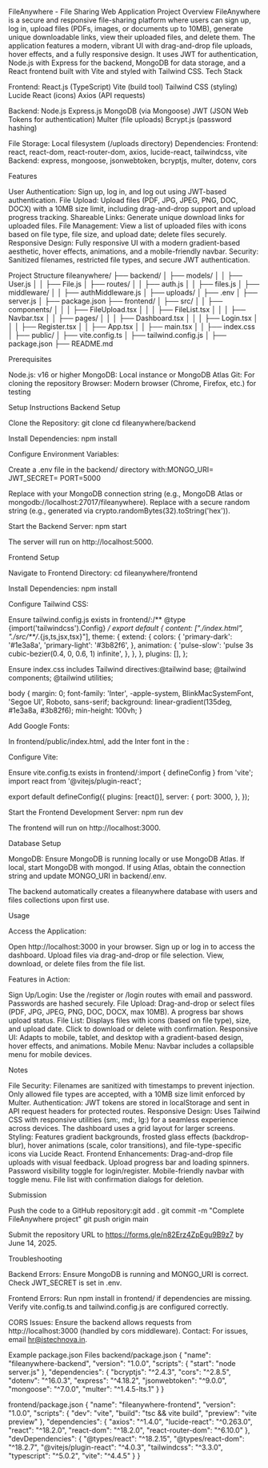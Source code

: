 FileAnywhere - File Sharing Web Application
Project Overview
FileAnywhere is a secure and responsive file-sharing platform where users can sign up, log in, upload files (PDFs, images, or documents up to 10MB), generate unique downloadable links, view their uploaded files, and delete them. The application features a modern, vibrant UI with drag-and-drop file uploads, hover effects, and a fully responsive design. It uses JWT for authentication, Node.js with Express for the backend, MongoDB for data storage, and a React frontend built with Vite and styled with Tailwind CSS.
Tech Stack

Frontend:
React.js (TypeScript)
Vite (build tool)
Tailwind CSS (styling)
Lucide React (icons)
Axios (API requests)


Backend:
Node.js
Express.js
MongoDB (via Mongoose)
JWT (JSON Web Tokens for authentication)
Multer (file uploads)
Bcrypt.js (password hashing)


File Storage: Local filesystem (/uploads directory)
Dependencies:
Frontend: react, react-dom, react-router-dom, axios, lucide-react, tailwindcss, vite
Backend: express, mongoose, jsonwebtoken, bcryptjs, multer, dotenv, cors



Features

User Authentication: Sign up, log in, and log out using JWT-based authentication.
File Upload: Upload files (PDF, JPG, JPEG, PNG, DOC, DOCX) with a 10MB size limit, including drag-and-drop support and upload progress tracking.
Shareable Links: Generate unique download links for uploaded files.
File Management: View a list of uploaded files with icons based on file type, file size, and upload date; delete files securely.
Responsive Design: Fully responsive UI with a modern gradient-based aesthetic, hover effects, animations, and a mobile-friendly navbar.
Security: Sanitized filenames, restricted file types, and secure JWT authentication.

Project Structure
fileanywhere/
├── backend/
│   ├── models/
│   │   ├── User.js
│   │   ├── File.js
│   ├── routes/
│   │   ├── auth.js
│   │   ├── files.js
│   ├── middleware/
│   │   ├── authMiddleware.js
│   ├── uploads/
│   ├── .env
│   ├── server.js
│   ├── package.json
├── frontend/
│   ├── src/
│   │   ├── components/
│   │   │   ├── FileUpload.tsx
│   │   │   ├── FileList.tsx
│   │   │   ├── Navbar.tsx
│   │   ├── pages/
│   │   │   ├── Dashboard.tsx
│   │   │   ├── Login.tsx
│   │   │   ├── Register.tsx
│   │   ├── App.tsx
│   │   ├── main.tsx
│   │   ├── index.css
│   ├── public/
│   ├── vite.config.ts
│   ├── tailwind.config.js
│   ├── package.json
├── README.md

Prerequisites

Node.js: v16 or higher
MongoDB: Local instance or MongoDB Atlas
Git: For cloning the repository
Browser: Modern browser (Chrome, Firefox, etc.) for testing

Setup Instructions
Backend Setup

Clone the Repository:
git clone <your-repo-url>
cd fileanywhere/backend


Install Dependencies:
npm install


Configure Environment Variables:

Create a .env file in the backend/ directory with:MONGO_URI=<your-mongodb-connection-string>
JWT_SECRET=<your-jwt-secret>
PORT=5000


Replace <your-mongodb-connection-string> with your MongoDB connection string (e.g., MongoDB Atlas or mongodb://localhost:27017/fileanywhere).
Replace <your-jwt-secret> with a secure random string (e.g., generated via crypto.randomBytes(32).toString('hex')).


Start the Backend Server:
npm start


The server will run on http://localhost:5000.



Frontend Setup

Navigate to Frontend Directory:
cd fileanywhere/frontend


Install Dependencies:
npm install


Configure Tailwind CSS:

Ensure tailwind.config.js exists in frontend/:/** @type {import('tailwindcss').Config} */
export default {
  content: ["./index.html", "./src/**/*.{js,ts,jsx,tsx}"],
  theme: {
    extend: {
      colors: {
        'primary-dark': '#1e3a8a',
        'primary-light': '#3b82f6',
      },
      animation: {
        'pulse-slow': 'pulse 3s cubic-bezier(0.4, 0, 0.6, 1) infinite',
      },
    },
  },
  plugins: [],
};


Ensure index.css includes Tailwind directives:@tailwind base;
@tailwind components;
@tailwind utilities;

body {
  margin: 0;
  font-family: 'Inter', -apple-system, BlinkMacSystemFont, 'Segoe UI', Roboto, sans-serif;
  background: linear-gradient(135deg, #1e3a8a, #3b82f6);
  min-height: 100vh;
}




Add Google Fonts:

In frontend/public/index.html, add the Inter font in the <head>:<link href="https://fonts.googleapis.com/css2?family=Inter:wght@400;600;800&display=swap" rel="stylesheet">




Configure Vite:

Ensure vite.config.ts exists in frontend/:import { defineConfig } from 'vite';
import react from '@vitejs/plugin-react';

export default defineConfig({
  plugins: [react()],
  server: {
    port: 3000,
  },
});




Start the Frontend Development Server:
npm run dev


The frontend will run on http://localhost:3000.



Database Setup

MongoDB: Ensure MongoDB is running locally or use MongoDB Atlas.
If local, start MongoDB with mongod.
If using Atlas, obtain the connection string and update MONGO_URI in backend/.env.


The backend automatically creates a fileanywhere database with users and files collections upon first use.

Usage

Access the Application:

Open http://localhost:3000 in your browser.
Sign up or log in to access the dashboard.
Upload files via drag-and-drop or file selection.
View, download, or delete files from the file list.


Features in Action:

Sign Up/Login: Use the /register or /login routes with email and password. Passwords are hashed securely.
File Upload: Drag-and-drop or select files (PDF, JPG, JPEG, PNG, DOC, DOCX, max 10MB). A progress bar shows upload status.
File List: Displays files with icons (based on file type), size, and upload date. Click to download or delete with confirmation.
Responsive UI: Adapts to mobile, tablet, and desktop with a gradient-based design, hover effects, and animations.
Mobile Menu: Navbar includes a collapsible menu for mobile devices.



Notes

File Security: Filenames are sanitized with timestamps to prevent injection. Only allowed file types are accepted, with a 10MB size limit enforced by Multer.
Authentication: JWT tokens are stored in localStorage and sent in API request headers for protected routes.
Responsive Design: Uses Tailwind CSS with responsive utilities (sm:, md:, lg:) for a seamless experience across devices. The dashboard uses a grid layout for larger screens.
Styling: Features gradient backgrounds, frosted glass effects (backdrop-blur), hover animations (scale, color transitions), and file-type-specific icons via Lucide React.
Frontend Enhancements:
Drag-and-drop file uploads with visual feedback.
Upload progress bar and loading spinners.
Password visibility toggle for login/register.
Mobile-friendly navbar with toggle menu.
File list with confirmation dialogs for deletion.



Submission

Push the code to a GitHub repository:git add .
git commit -m "Complete FileAnywhere project"
git push origin main


Submit the repository URL to https://forms.gle/n82Erz4ZpEgu9B9z7 by June 14, 2025.

Troubleshooting

Backend Errors:
Ensure MongoDB is running and MONGO_URI is correct.
Check JWT_SECRET is set in .env.


Frontend Errors:
Run npm install in frontend/ if dependencies are missing.
Verify vite.config.ts and tailwind.config.js are configured correctly.


CORS Issues: Ensure the backend allows requests from http://localhost:3000 (handled by cors middleware).
Contact: For issues, email hr@istechnova.in.

Example package.json Files
backend/package.json
{
  "name": "fileanywhere-backend",
  "version": "1.0.0",
  "scripts": {
    "start": "node server.js"
  },
  "dependencies": {
    "bcryptjs": "^2.4.3",
    "cors": "^2.8.5",
    "dotenv": "^16.0.3",
    "express": "^4.18.2",
    "jsonwebtoken": "^9.0.0",
    "mongoose": "^7.0.0",
    "multer": "^1.4.5-lts.1"
  }
}

frontend/package.json
{
  "name": "fileanywhere-frontend",
  "version": "1.0.0",
  "scripts": {
    "dev": "vite",
    "build": "tsc && vite build",
    "preview": "vite preview"
  },
  "dependencies": {
    "axios": "^1.4.0",
    "lucide-react": "^0.263.0",
    "react": "^18.2.0",
    "react-dom": "^18.2.0",
    "react-router-dom": "^6.10.0"
  },
  "devDependencies": {
    "@types/react": "^18.2.15",
    "@types/react-dom": "^18.2.7",
    "@vitejs/plugin-react": "^4.0.3",
    "tailwindcss": "^3.3.0",
    "typescript": "^5.0.2",
    "vite": "^4.4.5"
  }
}

